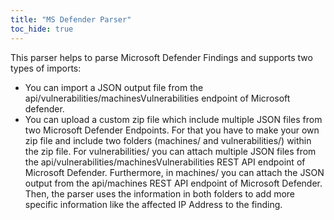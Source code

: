 ```yaml
---
title: "MS Defender Parser"
toc_hide: true
---
```

This parser helps to parse Microsoft Defender Findings and supports two types of imports:
- You can import a JSON output file from the api/vulnerabilities/machinesVulnerabilities endpoint of Microsoft defender.
- You can upload a custom zip file which include multiple JSON files from two Microsoft Defender Endpoints. For that you have to make your own zip file and include two folders (machines/ and vulnerabilities/) within the zip file. For vulnerabilities/ you can attach multiple JSON files from the api/vulnerabilities/machinesVulnerabilities REST API endpoint of Microsoft Defender. Furthermore, in machines/ you can attach the JSON output from the api/machines REST API endpoint of Microsoft Defender. Then, the parser uses the information in both folders to add more specific information like the affected IP Address to the finding.